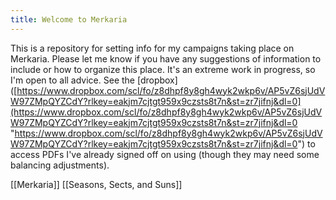 ```yaml
---
title: Welcome to Merkaria
---
```


This is a repository for setting info for my campaigns taking place on Merkaria. Please let me know if you have any suggestions of information to include or how to organize this place. It's an extreme work in progress, so I'm open to all advice.
See the [dropbox]([https://www.dropbox.com/scl/fo/z8dhpf8y8gh4wyk2wkp6v/AP5vZ6sjUdVW97ZMpQYZCdY?rlkey=eakjm7cjtgt959x9czsts8t7n&st=zr7jifnj&dl=0](https://www.dropbox.com/scl/fo/z8dhpf8y8gh4wyk2wkp6v/AP5vZ6sjUdVW97ZMpQYZCdY?rlkey=eakjm7cjtgt959x9czsts8t7n&st=zr7jifnj&dl=0 "https://www.dropbox.com/scl/fo/z8dhpf8y8gh4wyk2wkp6v/AP5vZ6sjUdVW97ZMpQYZCdY?rlkey=eakjm7cjtgt959x9czsts8t7n&st=zr7jifnj&dl=0") to access PDFs I've already signed off on using (though they may need some balancing adjustments).

[[Merkaria]]
[[Seasons, Sects, and Suns]]